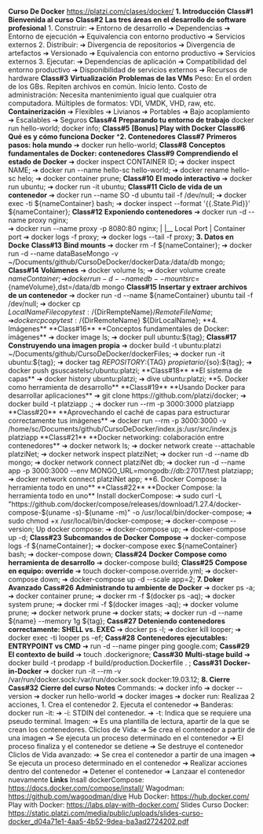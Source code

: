 **Curso De Docker**
   https://platzi.com/clases/docker/
**1. Introducción**
    **Class#1**
        **Bienvenida al curso**
    **Class#2**
        **Las tres áreas en el desarrollo de software profesional**
            1. Construir:
                ➔ Entorno de desarrollo
                ➔ Dependencias
                ➔ Entorno de ejecución
                ➔ Equivalencia con entorno productivo
                ➔ Servicios externos
            2. Distribuir:
                ➔ Divergencia de repositorios
                ➔ Divergencia de artefactos
                ➔ Versionado
                ➔ Equivalencia con entorno productivo
                ➔ Servicios externos
            3. Ejecutar:
                ➔ Dependencias de aplicación
                ➔ Compatibilidad del entorno productivo
                ➔ Disponibilidad de servicios externos
                ➔ Recursos de hardware
    **Class#3**
        **Virtualización**
            **Problemas de las VMs**
                Peso:
                    En el orden de los GBs. Repiten archivos en común. Inicio lento.
                Costo de administración:
                    Necesita mantenimiento igual que cualquier otra computadora.
                Múltiples de formatos:
                    VDI, VMDK, VHD, raw, etc.
            **Containerización**
                ➔ Flexibles
                ➔ Livianos
                ➔ Portables
                ➔ Bajo acoplamiento
                ➔ Escalables
                ➔ Seguros
    **Class#4**
        **Preparando tu entorno de trabajo**
            docker run hello-world;
            docker info;
    **Class#5**
        **[Bonus] Play with Docker**
    **Class#6**
        **Qué es y cómo funciona Docker**
***2. Contenedores**
    **Class#7**
        **Primeros pasos: hola mundo**
            ➔ docker run hello-world;
    **Class#8**
        **Conceptos fundamentales de Docker: contenedores**
    **Class#9**
        **Comprendiendo el estado de Docker**
            ➔ docker inspect CONTAINER ID;
            ➔ docker inspect NAME;
            ➔ docker run --name hello-sc hello-world;
            ➔ docker rename hello-sc helo;
            ➔ docker container prune;<!-- Remove all containers. -->
    **Class#10**
        **El modo interactivo**
            ➔ docker run ubuntu;<!-- Create docker with Ubuntu. -->
            ➔ docker run -it ubuntu; <!-- Running container in interactive mode-->
    **Class#11**
        **Ciclo de vida de un contenedor**
            ➔ docker run --name SO -d ubuntu tail -f /dev/null;
            ➔ docker exec -ti ${nameContainer} bash;
            ➔ docker inspect --format '{{.State.Pid}}' ${nameContainer};
    **Class#12**
        **Exponiendo contenedores**
            ➔ docker run -d --name proxy nginx;      
            ➔ docker run --name proxy -p 8080:80 nginx;
                                           |   |__
                                       Local Port | 
                                            Container port
            ➔ docker logs -f proxy;
            ➔ docker logs --tail -f proxy;
**3. Datos en Docke**
    **Class#13**
        **Bind mounts**
            ➔ docker rm -f ${nameContainer};
            ➔ docker run -d --name dataBaseMongo -v ~/Documents/github/CursoDeDocker/dockerData:/data/db mongo;
    **Class#14**
        **Volúmenes**
            ➔ docker volume ls;
            ➔ docker volume create ${nameContainer};
            ➔ docker run -d --name db --mount src=${nameVolume},dst=/data/db mongo
    **Class#15**
        **Insertar y extraer archivos de un contenedor**
            ➔ docker run -d --name ${nameContainer} ubuntu tail -f /dev/null;
            ➔ docker cp ${LocalNameFile} copytest:/${DirRempteName}/${RemoteFileName};
            ➔ docker cp copytest:/${DirRemoteName} ${DirLocalName};
**4. Imágenes**
    **Class#16**
        **Conceptos fundamentales de Docker: imágenes**
            ➔ docker image ls;
            ➔ docker pull ubuntu:${tag};
    **Class#17**
        **Construyendo una imagen propia**
            ➔ docker build -t ubuntu:platzi ~/Documents/github/CursoDeDocker/dockerFiles;
            ➔ docker run -it ubuntu:${tag};
            ➔ docker tag ${REPOSITORY}:${TAG} ${propietario}/${so}:${tag};
            ➔ docker push gsuscastelsc/ubuntu:platzi;
    **Class#18**
        **El sistema de capas**
            ➔ docker history ubuntu:platzi;
            ➔ dive ubuntu:platzi;
**5. Docker como herramienta de desarrollo**    
    **Class#19**
        **Usando Docker para desarrollar aplicaciones**
            ➔ git clone https://github.com/platzi/docker;
            ➔ docker build -t platziapp .; 
            ➔ docker run --rm -p 3000:3000 platziapp
    **Class#20**
        **Aprovechando el caché de capas para estructurar correctamente tus imágenes**
            ➔ docker run --rm -p 3000:3000 -v /home/sc/Documents/github/CursoDeDocker/index.js:/usr/src/index.js platziapp
    **Class#21**
        **Docker networking: colaboración entre contenedores**
            ➔ docker network ls;
            ➔ docker network create --attachable platziNet;
            ➔ docker network inspect platziNet;
            ➔ docker run -d --name db mongo;
            ➔ docker network connect platziNet db;
            ➔ docker run -d --name app -p 3000:3000 --env MONGO_URL=mongodb://db:27017/test platziapp;
            ➔ docker network connect platziNet app;
**6. Docker Compose: la herramienta todo en uno**
    **Class#22**
        **Docker Compose: la herramienta todo en uno**
            Install dockerCompose:
                ➔  sudo curl -L "https://github.com/docker/compose/releases/download/1.27.4/docker-compose-$(uname -s)-$(uname -m)" -o /usr/local/bin/docker-compose;
                ➔ sudo chmod +x /usr/local/bin/docker-compose;
                ➔ docker-compose --version;
            Up docker compose:
                ➔ docker-compose up;
                ➔ docker-compose up -d;
    **Class#23**
        **Subcomandos de Docker Compose**
            ➔ docker-compose logs -f ${nameContainer};
            ➔ docker-compose exec ${nameContainer} bash;
            ➔ docker-compose down;
    **Class#24**
        **Docker Compose como herramienta de desarrollo**
            ➔ docker-compose build;
    **Class#25**
       **Compose en equipo: override**
            ➔ touch docker-compose.override.yml;
            ➔ docker-compose down;
            ➔ docker-compose up -d --scale app=2;
**7. Doker Avanzado**
    **Cass#26**
        **Administrando tu ambiente de Docker**
            ➔ docker ps -a;
            ➔ docker container prune;<!-- Remove all containers. -->
            ➔ docker rm -f $(docker ps -aq);
            ➔ docker system prune;<!-- Remove all containers. example: tag none-->
            ➔ docker rmi -f $(docker images -aq);
            ➔ docker volume prune;
            ➔ docker network prune
            ➔ docker stats;
            ➔ docker run -d --name ${name} --memory 1g ${tag};
    **Cass#27**
        **Deteniendo contenedores correctamente: SHELL vs. EXEC**
            ➔ docker ps -l;
            ➔ docker kill looper;
            ➔ docker exec -ti looper ps -ef;
    **Cass#28**
        **Contenedores ejecutables: ENTRYPOINT vs CMD**
            ➔ run -d --name pinger ping google.com;
    **Cass#29**
        **El contexto de build**
            ➔ touch .dockerignore;
    **Cass#30**
        **Multi-stage build**
            ➔ docker build -t prodapp -f build/production.Dockerfile . ;
    **Cass#31**
        **Docker-in-Docker**
            ➔ docker run -it --rm -v /var/run/docker.sock:/var/run/docker.sock docker:19.03.12;
**8. Cierre**
    **Cass#32**
        **Cierre del curso**
**Notes**
    Commands:
        ➔ docker info
        ➔ docker --version
        ➔ docker run hello-world
        ➔ docker images
        ➔ docker run: 
            Realizaa 2 acciones, 
                1. Crea el contenedor
                2. Ejecuta el contenedor
        ➔ Banderas: 
            docker run -it: 
             ➔ -i: STDIN del contenedor.
             ➔ -t: Indica que se requiere una pseudo terminal.
    Imagen:
        ➔ Es una plantilla de lectura, apartir de la que se crean los contenedores.
    Cliclos de Vida:
        ➔ Se crea el contenedor a partir de una imagen
        ➔ Se ejecuta un proceso determinado en el contenedor
        ➔ El proceso finaliza y el contenedor se detiene
        ➔ Se destruye el contenedor
    Cliclos de Vida avanzado:
        ➔ Se crea el contenedor a partir de una imagen
        ➔ Se ejecuta un proceso determinado en el contenedor
        ➔ Realizar acciones dentro del contenedor
        ➔ Detener el contenedor
        ➔ Lanzaar el contenedor nuevamente
**Links**
    Insall dockerCompose:
        https://docs.docker.com/compose/install/
    Wagodman:
        https://github.com/wagoodman/dive
    Hub Docker:
        https://hub.docker.com/
    Play with Docker:
        https://labs.play-with-docker.com/
    Slides Curso Docker:
        https://static.platzi.com/media/public/uploads/slides-curso-docker_d04a71e1-4aa5-4b52-9dea-ba3ad2724202.pdf